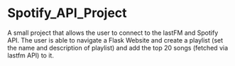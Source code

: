 # Spotify_API_Project
 
A small project that allows the user to connect to the lastFM and Spotify API. The user is able to navigate a Flask Website and create a playlist (set the name and description of playlist) and add the top 20 songs (fetched via lastfm API) to it.
